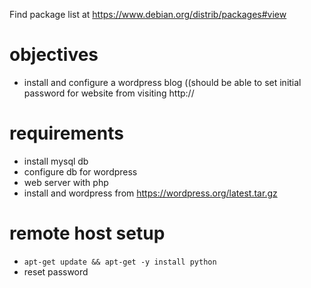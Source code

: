 Find package list at https://www.debian.org/distrib/packages#view

# objectives
* install and configure a wordpress blog ((should be able to set initial password for website from visiting http://<ip address>

# requirements
* install mysql db
* configure db for wordpress
* web server with php
* install and wordpress from https://wordpress.org/latest.tar.gz



# remote host setup  
* ```apt-get update && apt-get -y install python```
* reset password
